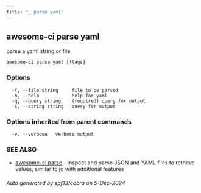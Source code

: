```yaml
---
title: "_ parse yaml"
---
```

## awesome-ci parse yaml

parse a yaml string or file

```
awesome-ci parse yaml [flags]
```

### Options

```
  -f, --file string     file to be parsed
  -h, --help            help for yaml
  -q, --query string    (required) query for output
  -s, --string string   query for output
```

### Options inherited from parent commands

```
  -v, --verbose   verbose output
```

### SEE ALSO

* [awesome-ci parse](./awesome-ci_parse)	 - inspect and parse JSON and YAML files to retrieve values, similar to jq with additional features

###### Auto generated by spf13/cobra on 5-Dec-2024
